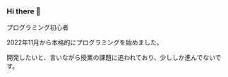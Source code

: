 ### Hi there 👋

<p>プログラミング初心者</p>
<p>2022年11月から本格的にプログラミングを始めました。</p>
<p>開発したいと、言いながら授業の課題に追われており、少ししか進んでないです。</p>

<!--
**Hau7a/Hau7a** is a ✨ _special_ ✨ repository because its `README.md` (this file) appears on your GitHub profile.

Here are some ideas to get you started:

- 🔭 I’m currently working on ...
- 🌱 I’m currently learning ...
- 👯 I’m looking to collaborate on ...
- 🤔 I’m looking for help with ...
- 💬 Ask me about ...
- 📫 How to reach me: ...
- 😄 Pronouns: ...
- ⚡ Fun fact: ...
-->
